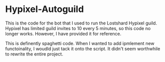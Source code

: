# Hypixel-Autoguild
This is the code for the bot that I used to run the Lostshard Hypixel guild. 
Hypixel has limited guild invites to 10 every 5 minutes, so this code no longer works.
However, I have provided it for reference.

This is definently spaghetti code. When I wanted to add ipmlement new functoinality, I woudld just tack it onto the script.
It didn't seem worthwhile to rewrite the entire project.
